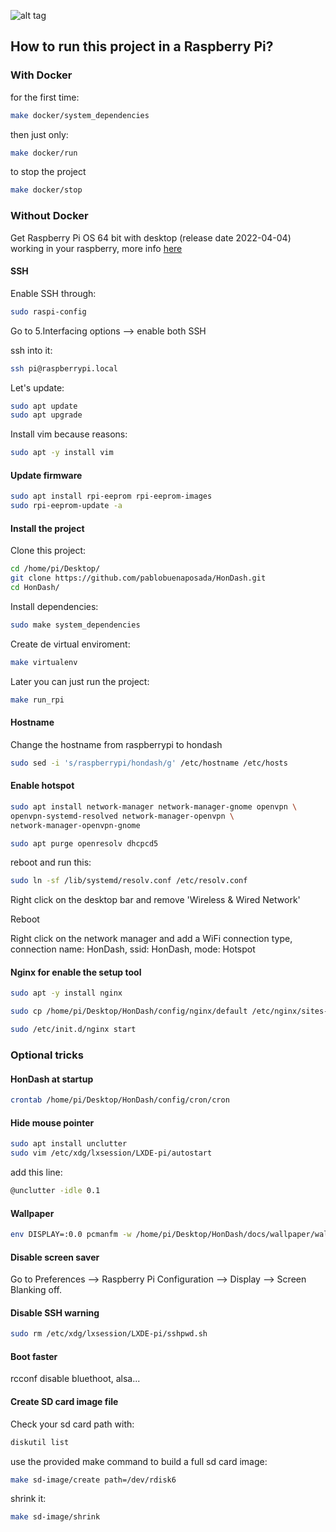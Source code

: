 ![alt tag](https://raw.github.com/pablobuenaposada/HonDash/master/docs/logo/hondash.png)

## How to run this project in a Raspberry Pi?

### With Docker
for the first time:
```sh
make docker/system_dependencies
```
then just only:
```sh
make docker/run
```
to stop the project
```sh
make docker/stop
```

### Without Docker
Get Raspberry Pi OS 64 bit with desktop (release date 2022-04-04) working in your raspberry, more info [here](https://www.raspberrypi.org/downloads/raspberry-pi-os/)

#### SSH
Enable SSH through:
```sh
sudo raspi-config
```
Go to 5.Interfacing options --> enable both SSH

ssh into it:
```sh
ssh pi@raspberrypi.local
```

Let's update:
```sh
sudo apt update
sudo apt upgrade
```

Install vim because reasons:
 ```sh
sudo apt -y install vim
```

#### Update firmware
```sh
sudo apt install rpi-eeprom rpi-eeprom-images
sudo rpi-eeprom-update -a
```

#### Install the project
Clone this project:
```sh
cd /home/pi/Desktop/
git clone https://github.com/pablobuenaposada/HonDash.git
cd HonDash/
```

Install dependencies:
```sh
sudo make system_dependencies
```

Create de virtual enviroment:
```sh
make virtualenv
```
Later you can just run the project:
```sh
make run_rpi
```

#### Hostname
Change the hostname from raspberrypi to hondash
```sh
sudo sed -i 's/raspberrypi/hondash/g' /etc/hostname /etc/hosts
```

#### Enable hotspot
```sh
sudo apt install network-manager network-manager-gnome openvpn \
openvpn-systemd-resolved network-manager-openvpn \
network-manager-openvpn-gnome
```

```sh
sudo apt purge openresolv dhcpcd5
```
reboot and run this: 

```sh
sudo ln -sf /lib/systemd/resolv.conf /etc/resolv.conf
```

Right click on the desktop bar and remove 'Wireless & Wired Network'

Reboot

Right click on the network manager and add a WiFi connection type, connection name: HonDash, ssid: HonDash, mode: Hotspot

#### Nginx for enable the setup tool
```sh
sudo apt -y install nginx
```

```sh
sudo cp /home/pi/Desktop/HonDash/config/nginx/default /etc/nginx/sites-enabled/default
```

```sh
sudo /etc/init.d/nginx start
```

### Optional tricks
#### HonDash at startup
```sh
crontab /home/pi/Desktop/HonDash/config/cron/cron
```

#### Hide mouse pointer
```sh
sudo apt install unclutter
sudo vim /etc/xdg/lxsession/LXDE-pi/autostart
```
add this line:
```sh
@unclutter -idle 0.1
```

#### Wallpaper
```sh
env DISPLAY=:0.0 pcmanfm -w /home/pi/Desktop/HonDash/docs/wallpaper/wallpaper.png --wallpaper-mode=stretch
```

#### Disable screen saver
Go to Preferences --> Raspberry Pi Configuration --> Display --> Screen Blanking off.

#### Disable SSH warning
```sh
sudo rm /etc/xdg/lxsession/LXDE-pi/sshpwd.sh
```
#### Boot faster
rcconf
disable bluethoot, alsa...

#### Create SD card image file
Check your sd card path with:
```sh
diskutil list
```

use the provided make command to build a full sd card image:
```sh
make sd-image/create path=/dev/rdisk6
```

shrink it:
```sh
make sd-image/shrink
```
